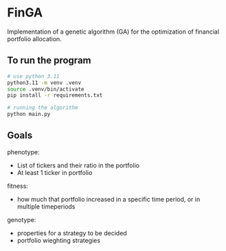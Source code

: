 # FinGA
Implementation of a genetic algorithm (GA) for the optimization of financial portfolio allocation.

## To run the program
```bash
# use python 3.11
python3.11 -m venv .venv
source .venv/bin/activate
pip install -r requirements.txt

# running the algorithm
python main.py
```

## Goals
phenotype:
- List of tickers and their ratio in the portfolio
- At least 1 ticker in portfolio

fitness:
- how much that portfolio increased in a specific time period, or in multiple timeperiods

genotype:
- properties for a strategy to be decided
- portfolio wieghting strategies
